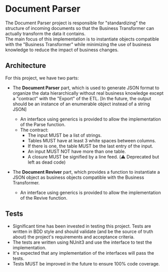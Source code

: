 # Document Parser  
The Document Parser project is responsible for "standardizing" the structure of incoming documents so that the Business Transformer can actually transform the data it contains.  
The main focus of this implementation is to instantiate objects compatible with the "Business Transformer" while minimizing the use of business knowledge to reduce the impact of business changes.  

## Architecture  
For this project, we have two parts:  
- The **Document Parser** part, which is used to generate JSON format to organize the data hierarchically without real business knowledge except a "contract" with the "Export" of the ETL. [In the future, the output should be an instance of an enumerable object instead of a string JSON]  
  - An interface using generics is provided to allow the implementation of the Parse function.  
  - The contract:  
    - The input MUST be a list of strings.  
    - Tables MUST have at least 3 white spaces between columns.  
    - If there is one, the table MUST be the last entry of the input.  
    - An input MUST NOT have more than one table.  
    - A closure MUST be signified by a line feed. (⚠️ Deprecated but left as dead code)  

- The **Document Reviver** part, which provides a function to instantiate a JSON object as business objects compatible with the Business Transformer.  
  - An interface using generics is provided to allow the implementation of the Revive function.  

## Tests  
- Significant time has been invested in testing this project. Tests are written in BDD style and should validate (and be the source of truth about) the project's requirements and acceptance criteria.  
- The tests are written using NUnit3 and use the interface to test the implementation.  
- It's expected that any implementation of the interfaces will pass the tests.  
- Tests MUST be improved in the future to ensure 100% code coverage.
